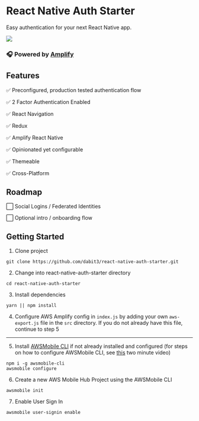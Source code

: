 # React Native Auth Starter

Easy authentication for your next React Native app.

![](https://i.imgur.com/KXo3Dnn.jpg)

### 🎧 Powered by [Amplify](https://github.com/aws/aws-amplify)

## Features   

✅ Preconfigured, production tested authentication flow  

✅ 2 Factor Authentication Enabled    

✅ React Navigation   

✅ Redux   

✅ Amplify React Native     

✅ Opinionated yet configurable   

✅ Themeable   

✅ Cross-Platform   


## Roadmap    

⬜️ Social Logins / Federated Identities

⬜️ Optional intro / onboarding flow    


## Getting Started   

1. Clone project   

```
git clone https://github.com/dabit3/react-native-auth-starter.git
```

2. Change into react-native-auth-starter directory   

```
cd react-native-auth-starter
```

3. Install dependencies   

```
yarn || npm install
```

4. Configure AWS Amplify config in `index.js` by adding your own `aws-export.js` file in the `src` directory. If you do not already have this file, continue to step 5    

----

5. Install [AWSMobile CLI](https://github.com/aws/awsmobile-cli) if not already installed and configured (for steps on how to configure AWSMobile CLI, see [this](https://www.youtube.com/watch?v=MpugaNKtw3k) two minute video)    

```
npm i -g awsmobile-cli
awsmobile configure
```

6. Create a new AWS Mobile Hub Project using the AWSMobile CLI    

```
awsmobile init
```

7. Enable User Sign In    

```
awsmobile user-signin enable
```

